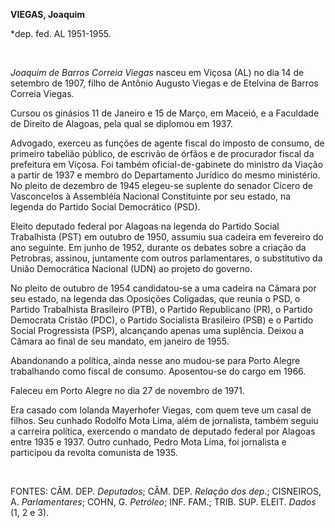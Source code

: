 **VIEGAS, Joaquim**

\*dep. fed. AL 1951-1955.

 

*Joaquim de Barros Correia Viegas* nasceu em Viçosa (AL) no dia 14 de
setembro de 1907, filho de Antônio Augusto Viegas e de Etelvina de
Barros Correia Viegas.

Cursou os ginásios 11 de Janeiro e 15 de Março, em Maceió, e a Faculdade
de Direito de Alagoas, pela qual se diplomou em 1937.

Advogado, exerceu as funções de agente fiscal do imposto de consumo, de
primeiro tabelião público, de escrivão de órfãos e de procurador fiscal
da prefeitura em Viçosa. Foi também oficial-de-gabinete do ministro da
Viação a partir de 1937 e membro do Departamento Jurídico do mesmo
ministério. No pleito de dezembro de 1945 elegeu-se suplente do senador
Cícero de Vasconcelos à Assembléia Nacional Constituinte por seu estado,
na legenda do Partido Social Democrático (PSD).

Eleito deputado federal por Alagoas na legenda do Partido Social
Trabalhista (PST) em outubro de 1950, assumiu sua cadeira em fevereiro
do ano seguinte. Em junho de 1952, durante os debates sobre a criação da
Petrobras, assinou, juntamente com outros parlamentares, o substitutivo
da União Democrática Nacional (UDN) ao projeto do governo.

No pleito de outubro de 1954 candidatou-se a uma cadeira na Câmara por
seu estado, na legenda das Oposições Coligadas, que reunia o PSD, o
Partido Trabalhista Brasileiro (PTB), o Partido Republicano (PR), o
Partido Democrata Cristão (PDC), o Partido Socialista Brasileiro (PSB) e
o Partido Social Progressista (PSP), alcançando apenas uma suplência.
Deixou a Câmara ao final de seu mandato, em janeiro de 1955.

Abandonando a política, ainda nesse ano mudou-se para Porto Alegre
trabalhando como fiscal de consumo. Aposentou-se do cargo em 1966.

Faleceu em Porto Alegre no dia 27 de novembro de 1971.

Era casado com Iolanda Mayerhofer Viegas, com quem teve um casal de
filhos. Seu cunhado Rodolfo Mota Lima, além de jornalista, também seguiu
a carreira política, exercendo o mandato de deputado federal por Alagoas
entre 1935 e 1937. Outro cunhado, Pedro Mota Lima, foi jornalista e
participou da revolta comunista de 1935.

 

FONTES: CÂM. DEP. *Deputados*; CÂM. DEP. *Relação dos dep*.; CISNEIROS,
A. *Parlamentares*; COHN, G. *Petróleo*; INF. FAM.; TRIB. SUP. ELEIT.
*Dados* (1, 2 e 3).

 

